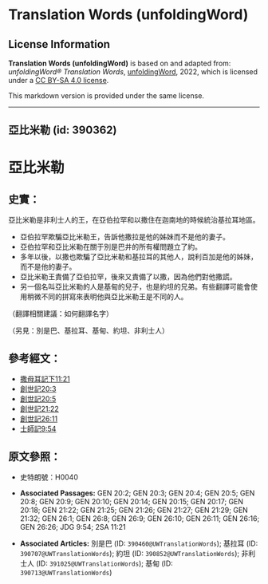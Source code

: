 # Translation Words (unfoldingWord)

## License Information

**Translation Words (unfoldingWord)** is based on and adapted from: _unfoldingWord® Translation Words_, [unfoldingWord](https://unfoldingword.org/utw), 2022, which is licensed under a [CC BY-SA 4.0 license](https://creativecommons.org/licenses/by-sa/4.0/legalcode.en).

This markdown version is provided under the same license.



--------------------------------

## 亞比米勒 (id: 390362)

亞比米勒
====

史實：
---

亞比米勒是非利士人的王，在亞伯拉罕和以撒住在迦南地的時候統治基拉耳地區。

* 亞伯拉罕欺騙亞比米勒王，告訴他撒拉是他的姊妹而不是他的妻子。
* 亞伯拉罕和亞比米勒在關于別是巴井的所有權問題立了約。
* 多年以後，以撒也欺騙了亞比米勒和基拉耳的其他人，說利百加是他的姊妹，而不是他的妻子。
* 亞比米勒王責備了亞伯拉罕，後來又責備了以撒，因為他們對他撒謊。
* 另一個名叫亞比米勒的人是基甸的兒子，也是約坦的兄弟。有些翻譯可能會使用稍微不同的拼寫來表明他與亞比米勒王是不同的人。

（翻譯相關建議：如何翻譯名字）

（另見：別是巴、基拉耳、基甸、約坦、非利士人）

參考經文：
-----

* [撒母耳記下11:21](https://ref.ly/2Sam11:21)
* [創世記20:3](https://ref.ly/Gen20:3)
* [創世記20:5](https://ref.ly/Gen20:5)
* [創世記21:22](https://ref.ly/Gen21:22)
* [創世記26:11](https://ref.ly/Gen26:11)
* [士師記9:54](https://ref.ly/Judg9:54)

原文參照：
-----

* 史特朗號：H0040

* **Associated Passages:** GEN 20:2; GEN 20:3; GEN 20:4; GEN 20:5; GEN 20:8; GEN 20:9; GEN 20:10; GEN 20:14; GEN 20:15; GEN 20:17; GEN 20:18; GEN 21:22; GEN 21:25; GEN 21:26; GEN 21:27; GEN 21:29; GEN 21:32; GEN 26:1; GEN 26:8; GEN 26:9; GEN 26:10; GEN 26:11; GEN 26:16; GEN 26:26; JDG 9:54; 2SA 11:21
* **Associated Articles:** 別是巴 (ID: `390460@UWTranslationWords`); 基拉耳 (ID: `390707@UWTranslationWords`); 約坦 (ID: `390852@UWTranslationWords`); 非利士人 (ID: `391025@UWTranslationWords`); 基甸 (ID: `390713@UWTranslationWords`)

